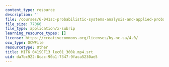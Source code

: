```yaml
---
content_type: resource
description: ''
file: /courses/6-041sc-probabilistic-systems-analysis-and-applied-probability-fall-2013/da7bc9228cac90a173479faca5230ae5_MIT6_041SCF13_lec01_300k.mp4.srt
file_size: 77066
file_type: application/x-subrip
learning_resource_types: []
license: https://creativecommons.org/licenses/by-nc-sa/4.0/
ocw_type: OCWFile
resourcetype: Other
title: MIT6_041SCF13_lec01_300k.mp4.srt
uid: da7bc922-8cac-90a1-7347-9faca5230ae5
---
```

